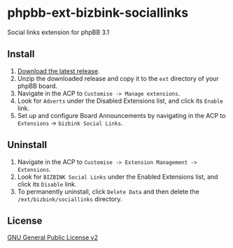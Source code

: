# phpbb-ext-bizbink-sociallinks
Social links extension for phpBB 3.1

## Install

1. [Download the latest release](https://github.com/bizbink/phpbb-ext-bizbink-sociallinks/releases/latest).
2. Unzip the downloaded release and copy it to the `ext` directory of your phpBB board.
3. Navigate in the ACP to `Customise -> Manage extensions`.
4. Look for `Adverts` under the Disabled Extensions list, and click its `Enable` link.
5. Set up and configure Board Announcements by navigating in the ACP to `Extensions` -> `bizbink Social Links`.

## Uninstall

1. Navigate in the ACP to `Customise -> Extension Management -> Extensions`.
2. Look for `BIZBINK Social Links` under the Enabled Extensions list, and click its `Disable` link.
3. To permanently uninstall, click `Delete Data` and then delete the `/ext/bizbink/sociallinks` directory.

## License
[GNU General Public License v2](http://www.gnu.org/licenses/gpl-2.0.en.html)
